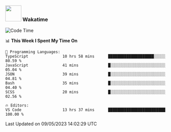 ### <img src="https://media.giphy.com/media/VgCDAzcKvsR6OM0uWg/giphy.gif" width="50"> Wakatime

  <!--START_SECTION:waka-->
![Code Time](http://img.shields.io/badge/Code%20Time-1%2C399%20hrs%2026%20mins-blue)

📊 **This Week I Spent My Time On** 

```text
💬 Programming Languages: 
TypeScript               10 hrs 58 mins      ████████████████████░░░░░   80.59 % 
JavaScript               41 mins             █░░░░░░░░░░░░░░░░░░░░░░░░   05.04 % 
JSON                     39 mins             █░░░░░░░░░░░░░░░░░░░░░░░░   04.81 % 
Bash                     35 mins             █░░░░░░░░░░░░░░░░░░░░░░░░   04.40 % 
SCSS                     20 mins             █░░░░░░░░░░░░░░░░░░░░░░░░   02.56 % 

🔥 Editors: 
VS Code                  13 hrs 37 mins      █████████████████████████   100.00 % 
```


 Last Updated on 09/05/2023 14:02:29 UTC
<!--END_SECTION:waka-->
